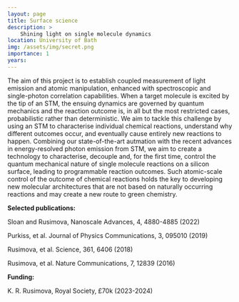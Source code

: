 ```yaml
---
layout: page
title: Surface science
description: >
    Shining light on single molecule dynamics
location: University of Bath
img: /assets/img/secret.png
importance: 1
years: 
---
```


The aim of this project is to establish coupled measurement of light emission and atomic manipulation, enhanced with spectroscopic and single-photon correlation capabilities. When a target molecule is excited by the tip of an STM, the ensuing dynamics are governed by quantum mechanics and the reaction outcome is, in all but the most restricted cases, probabilistic rather than deterministic. We aim to tackle this challenge  by using an STM to characterise individual chemical reactions, understand why different outcomes occur, and eventually cause  entirely new reactions to happen. Combining our state-of-the-art autmation with the recent advances in energy-resolved photon emission from STM, we aim to create a technology to characterise, decouple and, for the first time, control the quantum mechanical nature of single molecule reactions on a silicon surface, leading to programmable reaction outcomes. Such atomic-scale control of the outcome of chemical reactions holds the key to developing new molecular architectures that are not based on naturally occurring reactions and may create a new route to green chemistry.

**Selected publications:**

Sloan and Rusimova, Nanoscale Advances, 4, 4880-4885 (2022)

Purkiss, et al. Journal of Physics Communications, 3, 095010 (2019)

Rusimova, et al. Science, 361, 6406 (2018)

Rusimova, et al. Nature Communications, 7, 12839 (2016)

**Funding:**

K. R. Rusimova, Royal Society, £70k (2023-2024)

